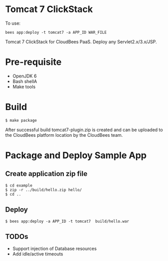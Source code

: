 # Tomcat 7 ClickStack

To use: 

    bees app:deploy -t tomcat7 -a APP_ID WAR_FILE

Tomcat 7 ClickStack for CloudBees PaaS. Deploy any Servlet2.x/3.x/JSP.

# Pre-requisite

* OpenJDK 6
* Bash shellA
* Make tools

# Build 

    $ make package

After successful build tomcat7-plugin.zip is created and can be uploaded to the CloudBees platform location by the CloudBees team.

# Package and Deploy Sample App

## Create application zip file
    $ cd example
    $ zip -r ../build/hello.zip hello/ 
    $ cd ..

## Deploy 

    $ bees app:deploy -a APP_ID -t tomcat7  build/hello.war


## TODOs
* Support injection of Database resources
* Add idle/active timeouts


